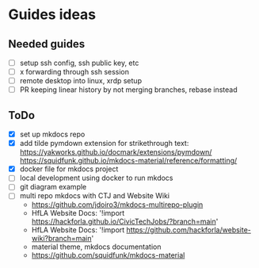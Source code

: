 # Guides ideas

## Needed guides
- [ ] setup ssh config, ssh public key, etc
- [ ] x forwarding through ssh session
- [ ] remote desktop into linux, xrdp setup
- [ ] PR keeping linear history by not merging branches, rebase instead

## ToDo
- [x] set up mkdocs repo
- [x] add tilde pymdown extension for strikethrough text: https://yakworks.github.io/docmark/extensions/pymdown/ https://squidfunk.github.io/mkdocs-material/reference/formatting/
- [x] docker file for mkdocs project
- [ ] local development using docker to run mkdocs
- [ ] git diagram example
- [ ] multi repo mkdocs with CTJ and Website Wiki
  - https://github.com/jdoiro3/mkdocs-multirepo-plugin
  - HfLA Website Docs: '!import https://hackforla.github.io/CivicTechJobs/?branch=main'
  - HfLA Website Docs: '!import https://github.com/hackforla/website-wiki?branch=main'
  - material theme, mkdocs documentation
  - https://github.com/squidfunk/mkdocs-material
